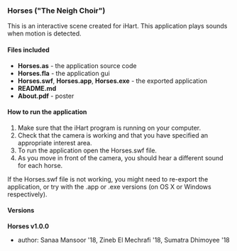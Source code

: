 ### Horses ("The Neigh Choir")

This is an interactive scene created for iHart. This application plays sounds when motion is detected.

#### Files included
* __Horses.as__ - the application source code
* __Horses.fla__ - the application gui
* __Horses.swf__, __Horses.app__, __Horses.exe__ - the exported application
* __README.md__
* __About.pdf__ - poster

#### How to run the application  
1. Make sure that the iHart program is running on your computer.
2. Check that the camera is working and that you have specified an appropriate interest area.
3. To run the application open the Horses.swf file.
4. As you move in front of the camera, you should hear a different sound for each horse.

If the Horses.swf file is not working, you might need to re-export the application, or try with the .app or .exe versions (on OS X or Windows respectively).

#### Versions  
**Horses v1.0.0**  
* author: Sanaa Mansoor '18, Zineb El Mechrafi '18, Sumatra Dhimoyee '18
